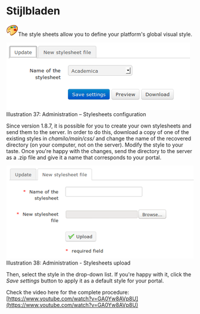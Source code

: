 # Stijlbladen

![](../../../.gitbook/assets/graficos17.png)The style sheets allow you to define your platform's global visual style.

![](../../../.gitbook/assets/images20%20%281%29.png)Illustration 37: Administration – Stylesheets configuration

Since version 1.8.7, it is possible for you to create your own stylesheets and send them to the server. In order to do this, download a copy of one of the existing styles in _chamilo/main/css/_ and change the name of the recovered directory \(on your computer, not on the server\). Modify the style to your taste. Once you're happy with the changes, send the directory to the server as a .zip file and give it a name that corresponds to your portal.

![](../../../.gitbook/assets/images21%20%281%29.png)Illustration 38: Administration - Stylesheets upload

Then, select the style in the drop-down list. If you're happy with it, click the _Save settings_ button to apply it as a default style for your portal.

Check the video here for the complete procedure: [https://www.youtube.com/watch?v=GA0Yw8AVp8U](https://www.youtube.com/watch?v=GA0Yw8AVp8U)

